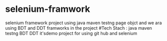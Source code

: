 # selenium-framwork
selenium framework project using java maven testng page objct 
and we ara using BDT and DDT framworks in the project 
#Tech Stach :
java 
maven 
testng 
BDT
DDT
it'sdemo project for using git hub and selenium



